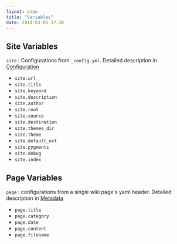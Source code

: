 ```yaml
---
layout: page
title: "Variables"
date: 2014-03-01 17:38
---
```


## Site Variables ##

`site` : Configurations from `_config.yml`. Detailed description in [Configuration](/docs/configuration.html)

* `site.url`
* `site.title`
* `site.keyword`
* `site.description`
* `site.author`
* `site.root`
* `site.source`
* `site.destination`
* `site.themes_dir`
* `site.theme`
* `site.default_ext`
* `site.pygments`
* `site.debug`
* `site.index`

## Page Variables ##

`page` : configurations from a single wiki page's yaml header. Detailed description in [Metadata](/docs/metadata.html)

* `page.title`
* `page.category`
* `page.date`
* `page.content`
* `page.filename`
